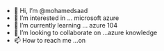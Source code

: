 - 👋 Hi, I’m @mohamedsaad 
- 👀 I’m interested in ... microsoft azure
- 🌱 I’m currently learning ... azure 104 
- 💞️ I’m looking to collaborate on ...azure knowledge 
- 📫 How to reach me ...on 

<!---
mohamedsaad34/mohamedsaad34 is a ✨ special ✨ repository because its `README.md` (this file) appears on your GitHub profile.
You can click the Preview link to take a look at your changes.
--->
